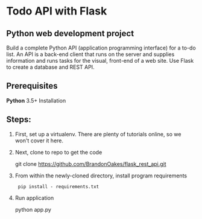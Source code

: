 # Todo API with Flask

## Python web development project


Build a complete Python API (application programming interface) for a to-do list. An API is a back-end client that runs on the server and supplies information and runs tasks for the visual, front-end of a web site. Use Flask to create a database and REST API.


## Prerequisites


**Python** 3.5+ Installation


## Steps:


1. First, set up a virtualenv. There are plenty
of tutorials online, so we won't cover it here.


2. Next, clone to repo to get the code


   git clone https://github.com/BrandonOakes/flask_rest_api.git


3. From within the newly-cloned directory, install program requirements


    	pip install - requirements.txt


4. Run application

      python app.py
